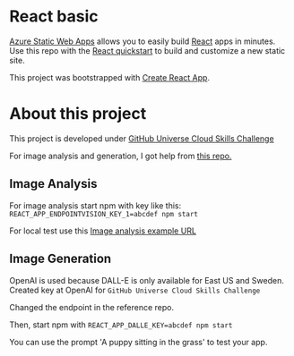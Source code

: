 # React basic

[Azure Static Web Apps](https://docs.microsoft.com/azure/static-web-apps/overview) allows you to easily build [React](https://reactjs.org/) apps in minutes. Use this repo with the [React quickstart](https://docs.microsoft.com/azure/static-web-apps/getting-started?tabs=react) to build and customize a new static site.

This project was bootstrapped with [Create React App](https://github.com/facebook/create-react-app).

# About this project
This project is developed under [GitHub Universe Cloud Skills Challenge](https://learn.microsoft.com/en-us/collections/kkqrhmxoqn54?WT.mc_id=cloudskillschallenge_ef5f9f41-0818-4895-9217-79d19827a322)

For image analysis and generation, I got help from [this repo.](https://github.com/codeavila/analyze-and-generate-images-with-Azure-A)
## Image Analysis
For image analysis start npm with key like this: `REACT_APP_ENDPOINTVISION_KEY_1=abcdef npm start`

For local test use this [Image analysis example URL](https://moderatorsampleimages.blob.core.windows.net/samples/sample16.png)

## Image Generation
OpenAI is used because DALL-E is only available for East US and Sweden. 
Created key at OpenAI for `GitHub Universe Cloud Skills Challenge`

Changed the endpoint in the reference repo.  

Then, start npm with `REACT_APP_DALLE_KEY=abcdef npm start`

You can use the prompt 'A puppy sitting in the grass' to test your app.

